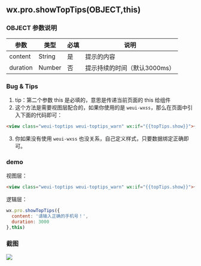 ## wx.pro.showTopTips(OBJECT,this)

### OBJECT 参数说明

| 参数     | 类型   | 必填 | 说明                         |
| -------- | ------ | ---- | ---------------------------- |
| content  | String | 是   | 提示的内容                   |
| duration | Number | 否   | 提示持续的时间（默认3000ms） |

### Bug & Tips

1. tip：第二个参数 this 是必填的，意思是传递当前页面的 this 给组件
2. 这个方法是需要视图层配合的，如果你使用的是 `weui-wxss`，那么在页面中引入下面的代码即可：

```html
<view class="weui-toptips weui-toptips_warn" wx:if="{{topTips.show}}">{{topTips.content}}</view>
```

3. 你如果没有使用 `weui-wxss` 也没关系，自己定义样式，只要数据绑定正确即可。

### demo

视图层：

```html
<view class="weui-toptips weui-toptips_warn" wx:if="{{topTips.show}}">{{topTips.content}}</view>
```

逻辑层：

```js
wx.pro.showTopTips({
  content: '请输入正确的手机号！',
  duration: 3000
},this)
```

### 截图

![](http://cdn.wakeuptocode.me/414889324205353169.jpg)
